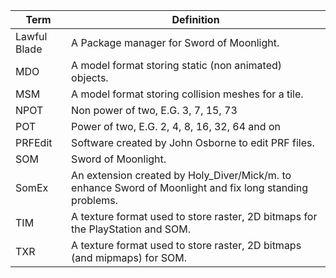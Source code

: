 | Term | Definition |
|------|------------|
| Lawful Blade | A Package manager for Sword of Moonlight. |
| MDO | A model format storing static (non animated) objects. |
| MSM | A model format storing collision meshes for a tile. |
| NPOT | Non power of two, E.G. 3, 7, 15, 73 |
| POT | Power of two, E.G. 2, 4, 8, 16, 32, 64 and on |
| PRFEdit | Software created by John Osborne to edit PRF files. |
| SOM  | Sword of Moonlight. |
| SomEx | An extension created by Holy_Diver/Mick/m. to enhance Sword of Moonlight and fix long standing problems. |
| TIM | A texture format used to store raster, 2D bitmaps for the PlayStation and SOM. |
| TXR | A texture format used to store raster, 2D bitmaps (and mipmaps) for SOM. |
